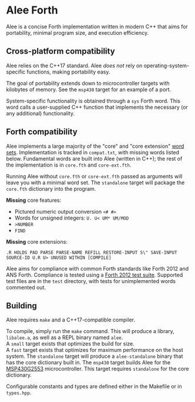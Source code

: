 # Alee Forth

Alee is a concise Forth implementation written in modern C++ that aims for portability, minimal program size, and execution efficiency.

## Cross-platform compatibility

Alee relies on the C++17 standard. Alee *does not* rely on operating-system-specific functions, making portability easy.

The goal of portability extends down to microcontroller targets with kilobytes of memory. See the `msp430` target for an example of a port.

System-specific functionality is obtained through a `sys` Forth word. This word calls a user-supplied C++ function that implements the necessary (or any additional) functionality.

## Forth compatibility

Alee implements a large majority of the "core" and "core extension" [word sets](https://forth-standard.org/standard/core). Implementation is tracked in `compat.txt`, with missing words listed below. Fundamental words are built into Alee (written in C++); the rest of the implementation is in `core.fth` and `core-ext.fth`.

Running Alee without `core.fth` or `core-ext.fth` passed as arguments will leave you with a minimal word set. The `standalone` target will package the `core.fth` dictionary into the program.

**Missing** core features:  
* Pictured numeric output conversion `<# #>`
* Words for unsigned integers: `U. U< UM* UM/MOD`
* `>NUMBER`
* `FIND`

**Missing** core extensions:  
```
.R HOLDS PAD PARSE PARSE-NAME REFILL RESTORE-INPUT S\" SAVE-INPUT SOURCE-ID U.R U> UNUSED WITHIN [COMPILE]
```

Alee aims for compliance with common Forth standards like Forth 2012 and ANS Forth. Compliance is tested using a [Forth 2012 test suite](https://github.com/gerryjackson/forth2012-test-suite). Supported test files are in the `test` directory, with tests for unimplemented words commented out.

## Building

Alee requires `make` and a C++17-compatible compiler.

To compile, simply run the `make` command. This will produce a library, `libalee.a`, as well as a REPL binary named `alee`.  
A `small` target exists that optimizes the build for size.  
A `fast` target exists that optimizes for maximum performance on the host system.
The `standalone` target will produce a `alee-standalone` binary that has the core dictionary built in.
The `msp430` target builds Alee for the [MSP430G2553](https://www.ti.com/product/MSP430G2553) microcontroller. This target requires `standalone` for the core dictionary.

Configurable constants and types are defined either in the Makefile or in `types.hpp`.
